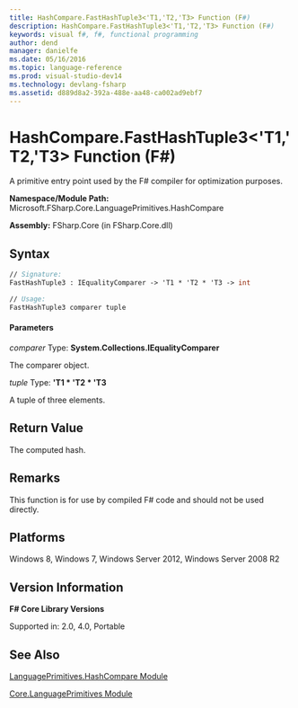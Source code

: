 ```yaml
---
title: HashCompare.FastHashTuple3<'T1,'T2,'T3> Function (F#)
description: HashCompare.FastHashTuple3<'T1,'T2,'T3> Function (F#)
keywords: visual f#, f#, functional programming
author: dend
manager: danielfe
ms.date: 05/16/2016
ms.topic: language-reference
ms.prod: visual-studio-dev14
ms.technology: devlang-fsharp
ms.assetid: d889d8a2-392a-488e-aa48-ca002ad9ebf7 
---
```


# HashCompare.FastHashTuple3<'T1,'T2,'T3> Function (F#)

A primitive entry point used by the F# compiler for optimization purposes.

**Namespace/Module Path:** Microsoft.FSharp.Core.LanguagePrimitives.HashCompare

**Assembly:** FSharp.Core (in FSharp.Core.dll)


## Syntax

```fsharp
// Signature:
FastHashTuple3 : IEqualityComparer -> 'T1 * 'T2 * 'T3 -> int

// Usage:
FastHashTuple3 comparer tuple
```

#### Parameters
*comparer*
Type: **System.Collections.IEqualityComparer**


The comparer object.


*tuple*
Type: **'T1 &#42; 'T2 &#42; 'T3**


A tuple of three elements.


## Return Value

The computed hash.

## Remarks
This function is for use by compiled F# code and should not be used directly.


## Platforms
Windows 8, Windows 7, Windows Server 2012, Windows Server 2008 R2


## Version Information
**F# Core Library Versions**

Supported in: 2.0, 4.0, Portable

## See Also
[LanguagePrimitives.HashCompare Module](LanguagePrimitives.HashCompare-Module-%5BFSharp%5D.md)

[Core.LanguagePrimitives Module](Core.LanguagePrimitives-Module-%5BFSharp%5D.md)